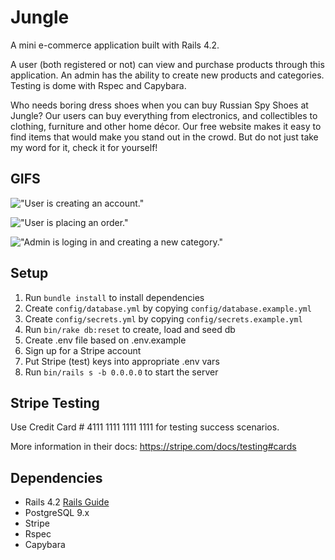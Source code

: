 # Jungle

A mini e-commerce application built with Rails 4.2.

A user (both registered or not) can view and purchase products through this application. An admin has the ability to create new products and categories.
Testing is dome with Rspec and Capybara.

Who needs boring dress shoes when you can buy Russian Spy Shoes at Jungle? Our users can buy everything from electronics, and collectibles to clothing, furniture and other home décor. Our free website makes it easy to find items that would make you stand out in the crowd.
But do not just take my word for it, check it for yourself!

## GIFS

!["User is creating an account."](https://recordit.co/ZVQXPtqkcZ.gif)

!["User is placing an order."](https://recordit.co/dKRS51Rh4o.gif)

!["Admin is loging in and creating a new category."](https://recordit.co/MkGa0TM5SH.gif)

## Setup

1. Run `bundle install` to install dependencies
2. Create `config/database.yml` by copying `config/database.example.yml`
3. Create `config/secrets.yml` by copying `config/secrets.example.yml`
4. Run `bin/rake db:reset` to create, load and seed db
5. Create .env file based on .env.example
6. Sign up for a Stripe account
7. Put Stripe (test) keys into appropriate .env vars
8. Run `bin/rails s -b 0.0.0.0` to start the server

## Stripe Testing

Use Credit Card # 4111 1111 1111 1111 for testing success scenarios.

More information in their docs: <https://stripe.com/docs/testing#cards>

## Dependencies

- Rails 4.2 [Rails Guide](http://guides.rubyonrails.org/v4.2/)
- PostgreSQL 9.x
- Stripe
- Rspec 
- Capybara
